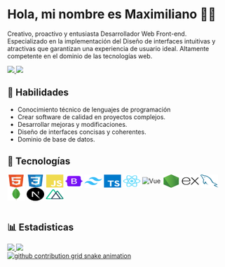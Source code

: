 <h1>Hola, mi nombre es Maximiliano 👨‍💻</h1>

<p width="400px">
  Creativo, proactivo y entusiasta Desarrollador Web Front-end.  
  Especializado en la implementación del Diseño de interfaces intuitivas y atractivas que garantizan una experiencia de usuario ideal. 
  Altamente competente en el dominio de las tecnologías web. 
</p>
 <div> 
  <a href="https://www.linkedin.com/in/MaximoJSDev/" target="_blank">
    <img src="https://img.shields.io/badge/-LinkedIn-%230077B5?style=for-the-badge&logo=linkedin&logoColor=white" target="_blank">
  </a> 
  <a href="mailto:maximojsdev@gmail.com">
    <img src="https://img.shields.io/badge/-Gmail-%23333?style=for-the-badge&logo=gmail&logoColor=white" target="_blank">
  </a>
<br>

<h2>🤺  Habilidades</h2>
<ul>
 <li>
   Conocimiento técnico de lenguajes de programación
 </li>
 <li>
   Crear software de calidad en proyectos complejos.
 </li>
 <li>
  Desarrollar mejoras y modificaciones.
 </li>
 <li>
  Diseño de interfaces concisas y coherentes.
 </li>
 <li>
  Dominio de base de datos.
 </li>
</ul>

<h2>🤖 Tecnologías</h2>
<div display="flex">
  <img align="center" alt="HTML" height="30" width="40" src="https://raw.githubusercontent.com/devicons/devicon/master/icons/html5/html5-original.svg">
  <img align="center" alt="CSS" height="30" width="40" src="https://raw.githubusercontent.com/devicons/devicon/master/icons/css3/css3-original.svg">
  <img align="center" alt="JavaScript" height="30" width="40" src="https://raw.githubusercontent.com/devicons/devicon/master/icons/javascript/javascript-plain.svg">
  <img align="center" alt="Bootstrap" height="30" width="40" src="https://raw.githubusercontent.com/devicons/devicon/master/icons/bootstrap/bootstrap-original.svg">
  <img align="center" alt="Tailwind" height="30" width="40" src="https://raw.githubusercontent.com/devicons/devicon/master/icons/tailwindcss/tailwindcss-plain.svg">
  <img align="center" alt="Typescript" height="30" width="40" src="https://raw.githubusercontent.com/devicons/devicon/master/icons/typescript/typescript-original.svg">
  <img align="center" alt="React" height="30" width="40" src="https://raw.githubusercontent.com/devicons/devicon/master/icons/react/react-original.svg">
  <img align="center" alt="Vue" height="30" width="40" src="https://cdn.jsdelivr.net/gh/devicons/devicon/icons/vuejs/vuejs-original.svg">
  <img align="center" alt="Nodejs" height="30" width="40" src="https://raw.githubusercontent.com/devicons/devicon/master/icons/nodejs/nodejs-original.svg">
  <img align="center" alt="Express" height="30" width="40" src="https://raw.githubusercontent.com/devicons/devicon/master/icons/express/express-original.svg">
  <img align="center" alt="MySQL" height="30" width="40" src="https://raw.githubusercontent.com/devicons/devicon/master/icons/mysql/mysql-original.svg">
  <img align="center" alt="MongoDB" height="30" width="40" src="https://raw.githubusercontent.com/devicons/devicon/master/icons/mongodb/mongodb-original.svg">
  <img align="center" alt="Next" height="30" width="40" src="https://raw.githubusercontent.com/devicons/devicon/master/icons/nextjs/nextjs-original.svg">
  <img align="center" alt="Nuxt" height="30" width="40" src="https://raw.githubusercontent.com/devicons/devicon/master/icons/nuxtjs/nuxtjs-original.svg">
</div>
<br>
<h2>📊 Estadisticas</h2>
<div align="left">
  <a href="https://github.com/MaximoJSDev">
  <img height="180em" src="https://github-readme-stats.vercel.app/api?username=MaximoJSDev&show_icons=true&theme=tokyonight&include_all_commits=true&count_private=true"/>
  <img height="180em" src="https://github-readme-stats.vercel.app/api/top-langs/?username=MaximoJSDev&layout=compact&theme=tokyonight"/>
</div>

<div align="left">
  <picture>
    <source media="(prefers-color-scheme: dark)" srcset="https://raw.githubusercontent.com/MaximoJSDev/MaximoJSDev/output/github-contribution-grid-snake-dark.svg">
    <source media="(prefers-color-scheme: light)" srcset="https://raw.githubusercontent.com/MaximoJSDev/MaximoJSDev/output/github-contribution-grid-snake.svg">
    <img alt="github contribution grid snake animation" src="https://raw.githubusercontent.com/MaximoJSDev/MaximoJSDev/output/github-contribution-grid-snake.svg">
  </picture>
</div>
 
